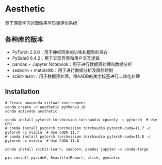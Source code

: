 # Aesthetic
基于深度学习的图像美学质量评价系统

## 各种库的版本
- PyTorch 2.0.0：用于神经网络的训练和模型的保存
- PySide6 6.4.2：用于实现界面和用户交互逻辑
- pandas + Jupyter Notebook：用于进行数据预处理和数据分析
- seaborn + matplotlib：用于进行数据分析及图标绘制
- scikit-learn：用于数据预处理，将AADB的美学标签进行二值化处理

## Installation
```shell
# Create anaconda virtual environment
conda create -n aesthetic python=3.10
conda activate aesthetic

conda install pytorch torchvision torchaudio cpuonly -c pytorch  # Use CPU
# conda install pytorch torchvision torchaudio pytorch-cuda=11.7 -c pytorch -c nvidia  # Use CUDA 11.7
# conda install pytorch torchvision torchaudio pytorch-cuda=11.8 -c pytorch -c nvidia  # Use CUDA 11.8

conda install scikit-learn, seaborn, pandas jupyter -c conda-forge

pip install pyside6, BeautifulReport, click, pydantic
```
